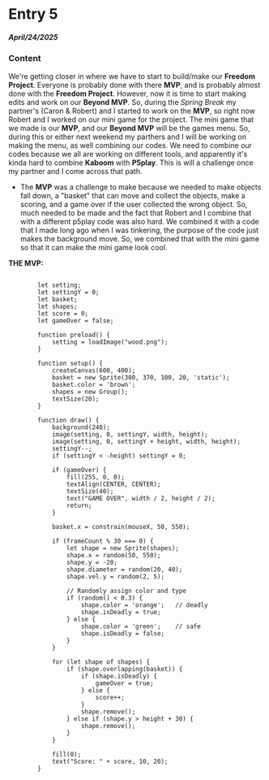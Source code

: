 # Entry 5
##### April/24/2025

### Content

We're getting closer in where we have to start to build/make our **Freedom Project**. Everyone is probably done with there **MVP**, and is probably almost done with the **Freedom Project**. However, now it is time to start making edits and work on our **Beyond MVP**. So, during the _Spring Break_ my partner's (Caron & Robert) and I started to work on the **MVP**, so right now Robert and I worked on our mini game for the project. The mini game that we made is our **MVP**, and our **Beyond MVP** will be the games menu. So, during this or either next weekend my parthers and I will be working on making the menu, as well combining our codes. We need to combine our codes because we all are working on different tools, and apparently it's kinda hard to combine **Kaboom** with **P5play**. This is will a challenge once my partner and I come across that path.  

* The **MVP** was a challenge to make because we needed to make objects fall down, a "basket" that can move and collect the objects, make a scoring, and a game over if the user collected the wrong object. So, much needed to be made and the fact that Robert and I combine that with a different p5play code was also hard. We combined it with a code that I made long ago when I was tinkering, the purpose of the code just makes the background move. So, we combined that with the mini game so that it can make the mini game look cool. 

**THE MVP:**

```JS

        let setting;
        let settingY = 0; 
        let basket;
        let shapes;
        let score = 0;
        let gameOver = false;

        function preload() {
            setting = loadImage("wood.png");
        }

        function setup() {
            createCanvas(600, 400);
            basket = new Sprite(300, 370, 100, 20, 'static');
            basket.color = 'brown';
            shapes = new Group();
            textSize(20);
        }

        function draw() {
            background(240);
            image(setting, 0, settingY, width, height);
            image(setting, 0, settingY + height, width, height);
            settingY--;
            if (settingY < -height) settingY = 0;

            if (gameOver) {
                fill(255, 0, 0);
                textAlign(CENTER, CENTER);
                textSize(40);
                text("GAME OVER", width / 2, height / 2);
                return;
            }

            basket.x = constrain(mouseX, 50, 550);

            if (frameCount % 30 === 0) {
                let shape = new Sprite(shapes);
                shape.x = random(50, 550);
                shape.y = -20;
                shape.diameter = random(20, 40);
                shape.vel.y = random(2, 5);

                // Randomly assign color and type
                if (random() < 0.3) {
                    shape.color = 'orange';   // deadly
                    shape.isDeadly = true;
                } else {
                    shape.color = 'green';    // safe
                    shape.isDeadly = false;
                }
            }

            for (let shape of shapes) {
                if (shape.overlapping(basket)) {
                    if (shape.isDeadly) {
                        gameOver = true;
                    } else {
                        score++;
                    }
                    shape.remove();
                } else if (shape.y > height + 30) {
                    shape.remove();
                }
            }

            fill(0);
            text("Score: " + score, 10, 20);
        }
```

